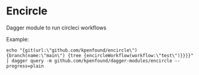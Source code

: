 # Encircle

Dagger module to run circleci workflows

Example:

`echo "{git(url:\"github.com/kpenfound/encircle\") {branch(name:\"main\") {tree {encircleWorkflow(workflow:\"test\")}}}}" | dagger query -m github.com/kpenfound/dagger-modules/encircle --progress=plain`
